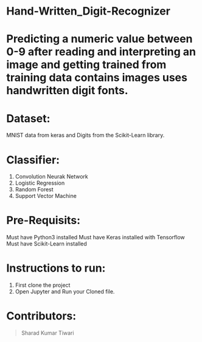 # Hand-Written_Digit-Recognizer

# Predicting a numeric value between 0-9 after reading and interpreting an image and getting trained from training data contains images uses handwritten digit fonts.

# Dataset:
MNIST data from keras and Digits from the Scikit-Learn library.

# Classifier:
1. Convolution Neurak Network
2. Logistic Regression
3. Random Forest
4. Support Vector Machine

# Pre-Requisits:
Must have Python3 installed
Must have Keras installed with Tensorflow
Must have Scikit-Learn installed

# Instructions to run:
1. First clone the project
2. Open Jupyter and Run your Cloned file.

# Contributors:
> Sharad Kumar Tiwari
